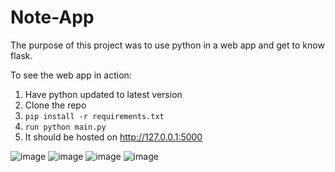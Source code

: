 # Note-App

The purpose of this project was to use python in a web app and get to know flask.   

To see the web app in action:

1. Have python updated to latest version
2. Clone the repo
3. ``pip install -r requirements.txt``
4. ``run python main.py``
5. It should be hosted on http://127.0.0.1:5000


![image](https://user-images.githubusercontent.com/58372785/148712779-c89c570f-85ef-4607-a267-5e595ddbf229.png)
![image](https://user-images.githubusercontent.com/58372785/148712795-ed1791b6-af48-4a20-b0d2-6a2a922f8255.png)
![image](https://user-images.githubusercontent.com/58372785/148712829-3df54230-bf91-4417-b03c-b7a765e36f6e.png)
![image](https://user-images.githubusercontent.com/58372785/148714212-44af7844-a7d2-4245-9f5a-b2c647c0c245.png)


